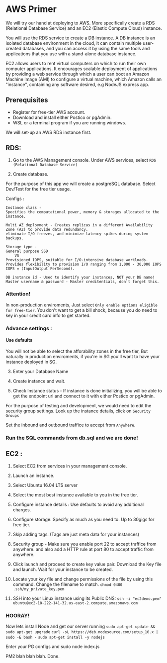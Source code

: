 AWS Primer 
======

We will try our hand at deploying to AWS. More specifically create a RDS (Relational Database Service) and an EC2 (Elastic Compute Cloud) instance. 

You will use the RDS service to create a DB instance. A DB instance is an isolated database environment in the cloud, it can contain multiple user-created databases, and you can access it by using the same tools and applications that you use with a stand-alone database instance.

EC2 allows users to rent virtual computers on which to run their own computer applications. It encourages scalable deployment of applications by providing a web service through which a user can boot an Amazon Machine Image (AMI) to configure a virtual machine, which Amazon calls an "instance", containing any software desired, e.g NodeJS express app. 

Prerequisites
------

* Register for free-tier AWS account.
* Download and install either Postico or pgAdmin.
* WSL or a terminal program if you are running windows.

We will set-up an AWS RDS instance first.

RDS:
------
1. Go to the AWS Management console. Under AWS services, select ``RDS (Relational Database Service)``

2. Create database.

For the purpose of this app we will create a postgreSQL database.
Select Dev/Test for the free tier usage.

Configs :
```
Instance class - 
Specifies the computational power, memory & storages allocated to the instance.

Multi AZ deployment - Creates replicas in a different Availability Zone (AZ) to provide data redundancy,
eliminate I/O freezes, and minimize latency spikes during system backups.

Storage type - 
General purpose SSD
	VS
Provisioned IOPS, suitable for I/O-intensive database workloads. 
Provides flexibility to provision I/O ranging from 1,000 - 30,000 IOPS 
IOPS = (InputOutput PerSecond).

DB instance id - Used to identify your instances, NOT your DB name!
Master username & password - Master creditentials, don't forget this.

```
### Attention!
In non-production enviroments, Just select `Only enable options eligible for free-tier`. You don't want to get a bill shock, because you do need to key in your credit card info to get started.

### Advance settings :
#### Use defaults

You will not be able to select the afforability zones in the free tier,
But naturally in production enviroments, if you're in SG you'll want to have your instance deployed in SG.

3. Enter your Database Name

4. Create instance and wait.

5. Check Instance status - If instance is done initializing, you will be able to get the endpoint url and connect to it with either Postico or pgAdmin.

For the purpose of testing and development, we would need to edit the security group settings. Look up the instance details, click on `Security Groups`

Set the inbound and outbound traffice to accept from  `Anywhere`.

### Run the SQL commands from db.sql and we are done! 


EC2 :
------
1. Select EC2 from services in your management console.
2. Launch an instance.
3. Select Ubuntu 16.04 LTS server
4. Select the most best instance available to you in the free tier.
5. Configure instance details : Use defaults to avoid any additional charges.
6. Configure storage: Specify as much as you need to. Up to 30gigs for free tier.
7. Skip adding tags. (Tags are just meta data for your instances)
8. Security group - Make sure you enable port 22 to accept traffice from anywhere. and also add a HTTP rule at port 80 to accept traffic from anywhere.
9. Click launch and proceed to create key value pair. Download the Key file and launch. Wait for your instance to be created.
10. Locate your key file and change permissions of the file by using this command. Change the filename to match. 
`chmod 0400 .ssh/my_private_key.pem`

11. SSH into your Linux instance using its Public DNS:
`ssh -i "ec2demo.pem" ubuntu@ec2-18-222-141-32.us-east-2.compute.amazonaws.com`

### HOORAY! 

Now lets install Node and get our server running
`sudo apt-get update && sudo apt-get upgrade`
`curl -sL https://deb.nodesource.com/setup_10.x | sudo -E bash -`
`sudo apt-get install -y nodejs`

Enter your PG configs and sudo node index.js

PM2 blah blah blah. Done.

